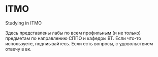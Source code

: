 # ITMO
 Studying in ITMO

Здесь представлены лабы по всем профильным (и не только) предметам по направлению СППО и кафедры ВТ. 
 Если что-то используете, подпиывайтесь.
Если есть вопросы, с удовольствием отвечу в вк.
